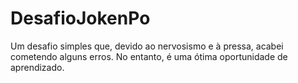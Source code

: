 # DesafioJokenPo
Um desafio simples que, devido ao nervosismo e à pressa, acabei cometendo alguns erros. No entanto, é uma ótima oportunidade de aprendizado.
